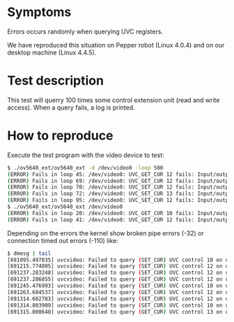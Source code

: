 # Symptoms

Errors occurs randomly when querying UVC registers.  

We have reproduced this situation on Pepper robot (Linux 4.0.4) and on our desktop machine 
(Linux 4.4.5).

# Test description

This test will querry 100 times some control extension unit (read and write access). When a query 
fails, a log is printed.

# How to reproduce

Execute the test program with the video device to test:

```sh
$ ./ov5640_ext/ov5640_ext -d /dev/video0 -loop 500
(ERROR) Fails in loop 45: /dev/video0: UVC_GET_CUR 12 fails: Input/output error
(ERROR) Fails in loop 69: /dev/video0: UVC_GET_CUR 12 fails: Input/output error
(ERROR) Fails in loop 70: /dev/video0: UVC_SET_CUR 12 fails: Input/output error
(ERROR) Fails in loop 72: /dev/video0: UVC_SET_CUR 13 fails: Input/output error
(ERROR) Fails in loop 95: /dev/video0: UVC_SET_CUR 12 fails: Input/output error
$ ./ov5640_ext/ov5640_ext /dev/video0
(ERROR) Fails in loop 20: /dev/video0: UVC_GET_CUR 10 fails: Input/output error
(ERROR) Fails in loop 41: /dev/video0: UVC_GET_CUR 12 fails: Input/output error
```

Depending on the errors the kernel show broken pipe errors (-32) or connection timed out errors (-110) like:

```sh
$ dmesg | tail
[691095.497035] uvcvideo: Failed to query (SET_CUR) UVC control 10 on unit 3: -32 (exp. 2).
[691215.774805] uvcvideo: Failed to query (SET_CUR) UVC control 12 on unit 3: -32 (exp. 2).
[691237.283248] uvcvideo: Failed to query (SET_CUR) UVC control 12 on unit 3: -110 (exp. 2).
[691237.286855] uvcvideo: Failed to query (GET_CUR) UVC control 12 on unit 3: -71 (exp. 2).
[691245.476993] uvcvideo: Failed to query (SET_CUR) UVC control 10 on unit 3: -32 (exp. 2).
[691263.684537] uvcvideo: Failed to query (GET_CUR) UVC control 12 on unit 3: -32 (exp. 2).
[691314.602783] uvcvideo: Failed to query (SET_CUR) UVC control 12 on unit 3: -32 (exp. 2).
[691314.803909] uvcvideo: Failed to query (SET_CUR) UVC control 10 on unit 3: -32 (exp. 2).
[691315.000640] uvcvideo: Failed to query (GET_CUR) UVC control 13 on unit 3: -32 (exp. 2).
```

